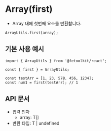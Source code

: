 # Array(first)

- Array 내에 첫번째 요소를 반환합니다.

```tsx
ArrayUtils.first(array);
```

## 기본 사용 예시

```tsx
import { ArrayUtils } from '@fetoolkit/react';

const { first } = ArrayUtils;

const testArr = [1, 23, 578, 456, 1234];
const num1 = first(testArr); // 1
```

## API 문서

- 입력 인자
  - array: T[]
- 반환 타입: T | undefined
